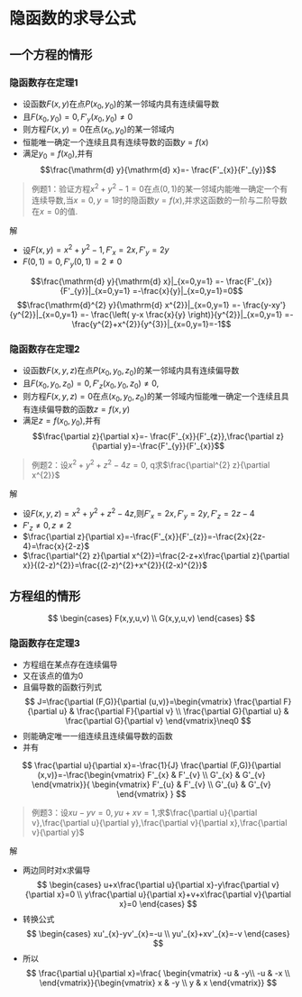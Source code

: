 # 隐函数的求导公式

## 一个方程的情形

### 隐函数存在定理1

- 设函数$F(x,y)$在点$P(x_{0},y_{0})$的某一邻域内具有连续偏导数
- 且$F(x_{0},y_{0})=0, F'_{y}(x_{0},y_{0})\neq 0$
- 则方程$F(x,y)=0$在点$(x_{0},y_{0})$的某一邻域内
- 恒能唯一确定一个连续且具有连续导数的函数$y=f(x)$
- 满足$y_{0}=f(x_{0})$,并有$$\frac{\mathrm{d} y}{\mathrm{d} x}=- \frac{F'_{x}}{F'_{y}}$$

> 例题1：验证方程$x^{2}+y^{2}-1=0$在点$(0,1)$的某一邻域内能唯一确定一个有连续导数,当$x=0, y=1$时的隐函数$y=f(x)$,并求这函数的一阶与二阶导数在$x=0$的值.

解

- 设$F(x,y)=x^{2}+y^{2}-1, F'_{x}=2x, F'_{y}=2y$
- $F(0,1)=0,F'_{y}(0,1)=2\neq 0$

$$\frac{\mathrm{d} y}{\mathrm{d} x}|_{x=0,y=1}
=- \frac{F'_{x}}{F'_{y}}|_{x=0,y=1}
=-\frac{x}{y}|_{x=0,y=1}=0$$
$$\frac{\mathrm{d}^{2} y}{\mathrm{d} x^{2}}|_{x=0,y=1}
=- \frac{y-xy'}{y^{2}}|_{x=0,y=1}
=- \frac{\left( y-x \frac{x}{y} \right)}{y^{2}}|_{x=0,y=1}
=- \frac{y^{2}+x^{2}}{y^{3}}|_{x=0,y=1}=-1$$

### 隐函数存在定理2

- 设函数$F(x,y,z)$在点$P(x_{0},y_{0},z_{0})$的某一邻域内具有连续偏导数
- 且$F(x_{0},y_{0},z_{0})=0,F'_{z}(x_{0},y_{0},z_{0})\neq0$,
- 则方程$F(x,y,z)=0$在点$(x_{0},y_{0},z_{0})$的某一邻域内恒能唯一确定一个连续且具有连续偏导数的函数$z=f(x,y)$
- 满足$z=f(x_{0},y_{0})$,并有 $$\frac{\partial z}{\partial x}=- \frac{F'_{x}}{F'_{z}},\frac{\partial z}{\partial y}=-\frac{F'_{y}}{F'_{x}}$$

> 例题2：设$x^{2}+y^{2}+z^{2}-4z=0$, q求$\frac{\partial^{2} z}{\partial x^{2}}$

解
- 设$F(x,y,z)=x^{2}+y^{2}+z^{2}-4z$,则$F'_{x}=2x,F'_{y}=2y,F'_{z}=2z-4$
- $F'_{z}\neq 0,z\neq 2$
- $\frac{\partial z}{\partial x}=-\frac{F'_{x}}{F'_{z}}=-\frac{2x}{2z-4}=\frac{x}{2-z}$
- $\frac{\partial^{2} z}{\partial x^{2}}=\frac{2-z+x\frac{\partial z}{\partial x}}{(2-z)^{2}}=\frac{(2-z)^{2}+x^{2}}{(2-x)^{2}}$

## 方程组的情形

$$
\begin{cases}
F(x,y,u,v) \\
G(x,y,u,v)
\end{cases}
$$

### 隐函数存在定理3

- 方程组在某点存在连续偏导
- 又在该点的值为0
- 且偏导数的函数行列式
$$
J=\frac{\partial (F,G)}{\partial (u,v)}=\begin{vmatrix}
\frac{\partial F}{\partial u} & \frac{\partial F}{\partial v} \\
\frac{\partial G}{\partial u} & \frac{\partial G}{\partial v}
\end{vmatrix}\neq0
$$
- 则能确定唯一一组连续且连续偏导数的函数
- 并有

$$
\frac{\partial u}{\partial x}=-\frac{1}{J} \frac{\partial (F,G)}{\partial (x,v)}=-\frac{\begin{vmatrix}
F'_{x} & F'_{v} \\
G'_{x} & G'_{v}
\end{vmatrix}}{
\begin{vmatrix}
F'_{u} & F'_{v} \\
G'_{u} & G'_{v}
\end{vmatrix}
}
$$

> 例题3：设$xu-yv=0,yu+xv=1$,求$\frac{\partial u}{\partial v},\frac{\partial u}{\partial y},\frac{\partial v}{\partial x},\frac{\partial v}{\partial y}$

解
- 两边同时对x求偏导
$$
\begin{cases}
u+x\frac{\partial u}{\partial x}-y\frac{\partial v}{\partial x}=0 \\
y\frac{\partial u}{\partial x}+v+x\frac{\partial v}{\partial x}=0
\end{cases}
$$
- 转换公式
$$
\begin{cases}
xu'_{x}-yv'_{x}=-u \\
yu'_{x}+xv'_{x}=-v
\end{cases}
$$
- 所以
$$
\frac{\partial u}{\partial x}=\frac{
\begin{vmatrix}
-u & -y\\
-u & -x \\
\end{vmatrix}}{\begin{vmatrix}
x & -y \\
y & x
\end{vmatrix}}
$$
